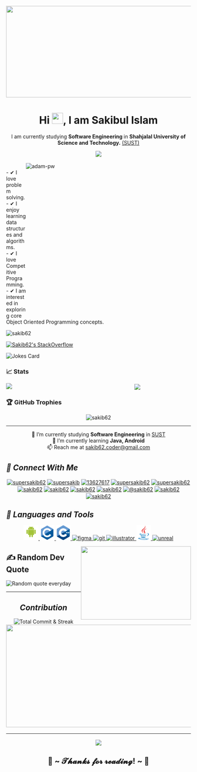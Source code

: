 <p align="center"><img src="https://github.com/Sakib62/Sakib62/blob/main/MyIntro.gif" width="800px" height="250px"></p>

<h1 align="center"> 
    Hi <img src="https://media.giphy.com/media/hvRJCLFzcasrR4ia7z/giphy.gif" width="30px" height="30px">, I am Sakibul Islam
</h1>

<p align="center"> 
    I am currently studying <b> Software Engineering </b> in <b> Shahjalal University of Science and Technology.</b> 
    <a href = "https://www.sust.edu/institutes/iict" <b> (SUST) </b> </a> 
</p>

<p align="center">
  <a href="https://github.com/DenverCoder1/readme-typing-svg"><img src="https://readme-typing-svg.herokuapp.com?lines=Student+at+SWE+,+SUST;A+Passionate+Competitive+Programmer;DS%20|%20Algorithm%20|%20OOP%20;&center=true"></a>
</p>

<!--<a href="https://git.io/typing-svg"><img src="https://readme-typing-svg.herokuapp.com?font=Fira+Code&size=75&duration=1500&pause=600&color=0CE82B&background=000000EE&center=true&vCenter=true&multiline=true&width=1920&height=384&lines=Hello+there!;My+name+is+Clayton+Hamilton%2C+PharmD;Welcome+to+my+README" alt="Typing SVG" /></a>-->


<p><img align="right" src="https://github.com/Adam-pw/Adam-pw/blob/main/animation_500_kxa883sd.gif" alt="adam-pw" width="450px" height="420px"/></p>

<p align="left: width="150px">
    <br> - ✔ I love problem solving.
    <br> - ✔ I enjoy learning data structures and algorithms.
    <br> - ✔ I love Competitive Programming.
    <br> - ✔ I am interested in exploring core Object Oriented Programming concepts.
</p>    
      
<!--<img src="https://wakatime.com/badge/user/956d8c63-e07e-46bf-b197-9bbb31d68aa9.svg" alt="https://wakatime.com/@956d8c63-e07e-46bf-b197-9bbb31d68aa9" />
-->

<img src="https://komarev.com/ghpvc/?username=sakib62&label=Profile%20Views&color=green&style=plastic" alt="sakib62" />

<a href="https://stackoverflow.com/users/13627617/sakib62"><img src="https://stackoverflow-badge.herokuapp.com/api/StackOverflowBadge/13627617" alt="Sakib62's StackOverflow"/></a>

<img src="https://readme-jokes.vercel.app/api?theme=algolia" alt="Jokes Card" />

<!--
    <a href="https://gitwar.herokuapp.com/"><img align="center" src="https://gitwar.herokuapp.com/badge?username=Sakib62&label=Profile+Score"/></a>
    <a href="https://twitter.com/supersakib62" target="blank"><img align="center" src="https://img.shields.io/twitter/follow/supersakib62?logo=twitter&style=for-the-badge" alt="supersakib62" /></a>
-->

<h3 align="left">📈 Stats</h3>

<p>
  <img align='left' src="https://github-readme-stats-eight-theta.vercel.app/api/top-langs/?username=sakib62&layout=compact&langs_count=8&theme=algolia" width="350"/>
<img align='center' src= "https://github-readme-stats.vercel.app/api?username=sakib62&count_private=true&show_icons=true&&theme=chartreuse-dark&include_all_commits=true%22%20" width="420"/> 
</p>

### 🏆 GitHub Trophies
<p align="center"> <img src="https://github-profile-trophy.vercel.app/?username=sakib62&theme=radical&no-frame=true&no-bg=false&margin-w=4&column=7" alt="sakib62"/> </p>

<hr>

<!--
<p align="center"> <a href="https://twitter.com/supersakib62" target="blank"><img src="https://img.shields.io/twitter/follow/supersakib62?logo=twitter&style=for-the-badge" alt="supersakib62" /></a> </p> 
-->

<p align="center">
    🔭 I’m currently studying <b>Software Engineering</b> in <a href="https://www.sust.edu/">SUST</a> <br>
    🌱 I’m currently learning <b>Java, Android</b> <br>
    📫 Reach me at <a href="mailto: sakib62.coder@gmail.com">sakib62.coder@gmail.com</a>
</p>

<h2 align="left"><i>💙 Connect With Me</i></h2>
<p align='center'>
<a href="https://twitter.com/supersakib62" target="blank"><img align="center" src="https://raw.githubusercontent.com/rahuldkjain/github-profile-readme-generator/master/src/images/icons/Social/twitter.svg" alt="supersakib62" height="30" width="40" /></a>
<a href="https://linkedin.com/in/supersakib" target="blank"><img align="center" src="https://raw.githubusercontent.com/rahuldkjain/github-profile-readme-generator/master/src/images/icons/Social/linked-in-alt.svg" alt="supersakib" height="30" width="40" /></a>
<a href="https://stackoverflow.com/users/13627617" target="blank"><img align="center" src="https://raw.githubusercontent.com/rahuldkjain/github-profile-readme-generator/master/src/images/icons/Social/stack-overflow.svg" alt="13627617" height="30" width="40" /></a>
<a href="https://fb.com/supersakib62" target="blank"><img align="center" src="https://raw.githubusercontent.com/rahuldkjain/github-profile-readme-generator/master/src/images/icons/Social/facebook.svg" alt="supersakib62" height="30" width="40" /></a>
<a href="https://instagram.com/supersakib62" target="blank"><img align="center" src="https://raw.githubusercontent.com/rahuldkjain/github-profile-readme-generator/master/src/images/icons/Social/instagram.svg" alt="supersakib62" height="30" width="40" /></a>
<a href="https://www.codechef.com/users/sakib62" target="blank"><img align="center" src="https://cdn.jsdelivr.net/npm/simple-icons@3.1.0/icons/codechef.svg" alt="sakib62" height="30" width="40" /></a>
<a href="https://www.hackerrank.com/sakib62" target="blank"><img align="center" src="https://raw.githubusercontent.com/rahuldkjain/github-profile-readme-generator/master/src/images/icons/Social/hackerrank.svg" alt="sakib62" height="30" width="40" /></a>
<a href="https://codeforces.com/profile/sakib62" target="blank"><img align="center" src="https://raw.githubusercontent.com/rahuldkjain/github-profile-readme-generator/master/src/images/icons/Social/codeforces.svg" alt="sakib62" height="30" width="40" /></a>
<a href="https://www.leetcode.com/sakib62" target="blank"><img align="center" src="https://raw.githubusercontent.com/rahuldkjain/github-profile-readme-generator/master/src/images/icons/Social/leet-code.svg" alt="sakib62" height="30" width="40" /></a>
<a href="https://www.hackerearth.com/@sakib62" target="blank"><img align="center" src="https://raw.githubusercontent.com/rahuldkjain/github-profile-readme-generator/master/src/images/icons/Social/hackerearth.svg" alt="@sakib62" height="30" width="40" /></a>
<a href="https://auth.geeksforgeeks.org/user/sakib62" target="blank"><img align="center" src="https://raw.githubusercontent.com/rahuldkjain/github-profile-readme-generator/master/src/images/icons/Social/geeks-for-geeks.svg" alt="sakib62" height="30" width="40" /></a>
<a href="https://www.topcoder.com/members/sakib62" target="blank"><img align="center" src="https://raw.githubusercontent.com/rahuldkjain/github-profile-readme-generator/master/src/images/icons/Social/topcoder.svg" alt="sakib62" height="30" width="40" /></a>
</p>

<h2 align="left"><i>🔨 Languages and Tools</i></h2>
<p align='center'> <a href="https://developer.android.com" target="_blank" rel="noreferrer"> <img src="https://raw.githubusercontent.com/devicons/devicon/master/icons/android/android-original-wordmark.svg" alt="android" width="40" height="40"/> </a> <a href="https://www.cprogramming.com/" target="_blank" rel="noreferrer"> <img src="https://raw.githubusercontent.com/devicons/devicon/master/icons/c/c-original.svg" alt="c" width="40" height="40"/> </a> <a href="https://www.w3schools.com/cpp/" target="_blank" rel="noreferrer"> <img src="https://raw.githubusercontent.com/devicons/devicon/master/icons/cplusplus/cplusplus-original.svg" alt="cplusplus" width="40" height="40"/> </a> <a href="https://www.figma.com/" target="_blank" rel="noreferrer"> <img src="https://www.vectorlogo.zone/logos/figma/figma-icon.svg" alt="figma" width="40" height="40"/> </a> <a href="https://git-scm.com/" target="_blank" rel="noreferrer"> <img src="https://www.vectorlogo.zone/logos/git-scm/git-scm-icon.svg" alt="git" width="40" height="40"/> </a> <a href="https://www.adobe.com/in/products/illustrator.html" target="_blank" rel="noreferrer"> <img src="https://www.vectorlogo.zone/logos/adobe_illustrator/adobe_illustrator-icon.svg" alt="illustrator" width="40" height="40"/> </a> <a href="https://www.java.com" target="_blank" rel="noreferrer"> <img src="https://raw.githubusercontent.com/devicons/devicon/master/icons/java/java-original.svg" alt="java" width="40" height="40"/> </a> <a href="https://unrealengine.com/" target="_blank" rel="noreferrer"> <img src="https://raw.githubusercontent.com/kenangundogan/fontisto/036b7eca71aab1bef8e6a0518f7329f13ed62f6b/icons/svg/brand/unreal-engine.svg" alt="unreal" width="40" height="40"/> </a> </p>

<p>
    <img align ='right' src="https://media.giphy.com/media/qgQUggAC3Pfv687qPC/giphy.gif" width="300px" height="200">
</p>

<h2 align="left">✍️ Random Dev Quote</h2>
<p><img src="https://quotes-github-readme.vercel.app/api?type=horizontal&theme=tokyonight" alt="Random quote everyday" width="400px"/> </p>

<hr>                                                                                                      
                                                                                                      
<h2 align="center"><i>Contribution</i></h2>

<p align='center'>
    <img src="https://github-readme-streak-stats.herokuapp.com/?user=sakib62&theme=react&count_private=true" alt="Total Commit & Streak">
    <img src="https://activity-graph.herokuapp.com/graph?username=sakib62&theme=react-dark" height="280px" width="1200px alt="Contribution Graph">
<p/>

<hr>

<!--Meme & metrics

### 😂Random Dev Meme

    <p><img align="left" src="https://random-memer.herokuapp.com/" width="350px" height="350px" alt="Random meme everyday!"/></p>
    <p><img align="right" alt="GIF" src="https://media.giphy.com/media/RK5KD6UcUpAt92zZvt/giphy.gif" width="350px" height="350px"/></p>
-->     

<!--
<details><summary><b>Github Metrics</b></summary> 
                                  
<img src="https://metrics.lecoq.io/sakib62" alt="Github Stats of Sakib62">

</details>
-->

<!--[![Sakib62's StackOverflow](https://github-readme-stackoverflow.vercel.app/?userID=13627617&layout=compact)](https://stackoverflow.com/users/13627617/sakib62)-->

<p align='center'>
    <img align='center' src="https://media.giphy.com/media/CcwLAV11cALh3OuEJ5/giphy.gif" >
</p>

<!--
    <img align="center" alt="GIF" src="https://media.giphy.com/media/hrSFdM4rg8VFpXyz2m/giphy.gif" />
    <img width="490" height="270" src="https://media.giphy.com/media/9B8wYztAoe1zO/source.gif" align=right>
-->

<h2 align="center">💖 ~ 𝓣𝓱𝓪𝓷𝓴𝓼 𝓯𝓸𝓻 𝓻𝓮𝓪𝓭𝓲𝓷𝓰! ~ 💖</h2>
<!-- https://github.com/PrincessAkira/PrincessAkira/blob/master/README.md -->
